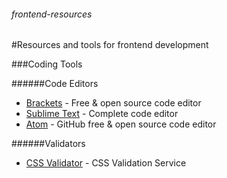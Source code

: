 ###### frontend-resources
#Resources and tools for frontend development

###Coding Tools

######Code Editors

* [Brackets](http://brackets.io/) - Free & open source code editor
* [Sublime Text](http://www.sublimetext.com/) - Complete code editor
* [Atom](http://www.sublimetext.com/) - GitHub free & open source code editor 



######Validators

* [CSS Validator](http://jigsaw.w3.org/css-validator/) - CSS Validation Service

